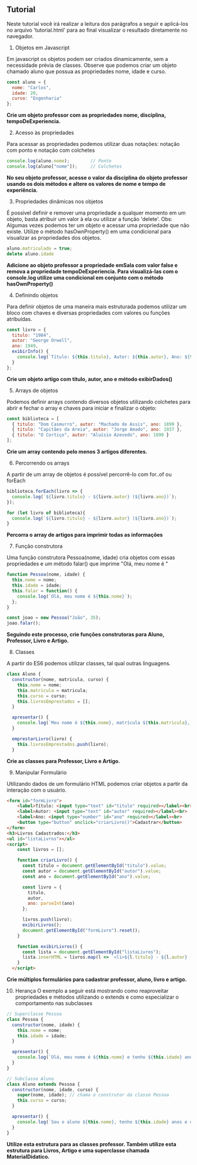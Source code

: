 ## Tutorial

Neste tutorial você irá realizar a leitura dos parágrafos a seguir e aplicá-los no arquivo 'tutorial.html' para ao final visualizar o resultado  diretamente no navegador. 


1. Objetos em Javascript

Em javascript os objetos podem ser criados dinamicamente, sem a necessidade prévia de classes. Observe que podemos criar 
um objeto chamado aluno que possua as propriedades nome, idade e curso. 
```js
const aluno = {
  nome: "Carlos",
  idade: 20,
  curso: "Engenharia"
};
```

**Crie um objeto professor com as propriedades nome, disciplina, tempoDeExperiencia.**

2. Acesso às propriedades

Para acessar as propriedades podemos utilizar duas notações: notação com ponto e notação com colchetes

```js
console.log(aluno.nome);        // Ponto
console.log(aluno["nome"]);     // Colchetes
```

**No seu objeto professor, acesse o valor da disciplina do objeto professor usando os dois métodos e altere os valores de nome e tempo de experiência.**

3. Propriedades dinâmicas nos objetos

É possível definir e remover uma propriedade a qualquer momento em um objeto, basta atribuir um valor à ela ou utilizar a função 'delete'. Obs: Algumas vezes podemos ter um objeto e acessar uma propriedade que não existe.
Utilize o método hasOwnProperty() em uma condicional para visualizar as propriedades dos objetos.

```js
aluno.matriculado = true;
delete aluno.idade

```

**Adicione ao objeto professor a propriedade emSala com valor false e remova a propriedade tempoDeExperiencia. Para visualizá-las com o console.log utilize uma condicional em conjunto com o método hasOwnProperty()**

4. Definindo objetos

Para definir objetos de uma maneira mais estruturada podemos utilizar um bloco com chaves e diversas propriedades com valores ou funções atribuídas.

```js
const livro = {
  titulo: "1984",
  autor: "George Orwell",
  ano: 1949,
  exibirInfo() {
    console.log(`Título: ${this.titulo}, Autor: ${this.autor}, Ano: ${this.ano}`);
  }
};
```
**Crie um objeto artigo com titulo, autor, ano e método exibirDados()**

5. Arrays de objetos

Podemos definir arrays contendo diversos objetos utilizando colchetes para abrir e fechar o array e chaves para iniciar e finalizar o objeto:

```js
const biblioteca = [
  { titulo: "Dom Casmurro", autor: "Machado de Assis", ano: 1899 },
  { titulo: "Capitães da Areia", autor: "Jorge Amado", ano: 1937 },
  { titulo: "O Cortiço", autor: "Aluísio Azevedo", ano: 1890 }
];

```
**Crie um array contendo pelo menos 3 artigos diferentes.**

6. Percorrendo os arrays

A partir de um array de objetos é possível percorrê-lo com for..of ou forEach

```js
biblioteca.forEach(livro => {
  console.log(`${livro.titulo} - ${livro.autor} (${livro.ano})`);
});

for (let livro of biblioteca){
  console.log(`${livro.titulo} - ${livro.autor} (${livro.ano})`);
}
```
**Percorra o array de artigos para imprimir todas as informações**

7. Função construtora

Uma função construtora Pessoa(nome, idade)  cria objetos com essas propriedades e um método falar() que imprime "Olá, meu nome é <nome>"

```js
function Pessoa(nome, idade) {
  this.nome = nome;
  this.idade = idade;
  this.falar = function() {
    console.log(`Olá, meu nome é ${this.nome}`);
  };
}

const joao = new Pessoa("João", 35);
joao.falar();

```
**Seguindo este processo, crie funções construtoras para Aluno, Professor, Livro e Artigo.**

8. Classes

A partir do ES6 podemos utilizar classes, tal qual outras linguagens.

```js
class Aluno {
  constructor(nome, matricula, curso) {
    this.nome = nome;
    this.matricula = matricula;
    this.curso = curso;
    this.livrosEmprestados = [];
  }

  apresentar() {
    console.log(`Meu nome é ${this.nome}, matrícula ${this.matricula}, curso: ${this.curso}.`);
  }

  emprestarLivro(livro) {
    this.livrosEmprestados.push(livro);
  }
```

**Crie as classes para Professor, Livro e Artigo.**

9. Manipular Formulário

Utilizando dados de um formulário HTML podemos criar objetos a partir da interação com o usuário.

```html
<form id="formLivro">
    <label>Título: <input type="text" id="titulo" required></label><br>
    <label>Autor: <input type="text" id="autor" required></label><br>
    <label>Ano: <input type="number" id="ano" required></label><br>
    <button type="button" onclick="criarLivro()">Cadastrar</button>
</form>
<h3>Livros Cadastrados:</h3>
<ul id="listaLivros"></ul>
<script>
    const livros = [];

    function criarLivro() {
      const titulo = document.getElementById("titulo").value;
      const autor = document.getElementById("autor").value;
      const ano = document.getElementById("ano").value;

      const livro = {
        titulo,
        autor,
        ano: parseInt(ano)
      };

      livros.push(livro);
      exibirLivros();
      document.getElementById("formLivro").reset();
    }

    function exibirLivros() {
      const lista = document.getElementById("listaLivros");
      lista.innerHTML = livros.map(l => `<li>${l.titulo} - ${l.autor} (${l.ano})</li>`).join('');
    }
  </script>
```

**Crie múltiplos formulários para cadastrar professor, aluno, livro e artigo.**


10. Herança
O exemplo a seguir está  mostrando como reaproveitar propriedades e métodos utilizando o extends e como especializar o comportamento nas subclasses

```js
// Superclasse Pessoa
class Pessoa {
  constructor(nome, idade) {
    this.nome = nome;
    this.idade = idade;
  }

  apresentar() {
    console.log(`Olá, meu nome é ${this.nome} e tenho ${this.idade} anos.`);
  }
}

// Subclasse Aluno
class Aluno extends Pessoa {
  constructor(nome, idade, curso) {
    super(nome, idade); // chama o construtor da classe Pessoa
    this.curso = curso;
  }

  apresentar() {
    console.log(`Sou o aluno ${this.nome}, tenho ${this.idade} anos e curso ${this.curso}.`);
  }
}
```
**Utilize esta estrutura para as classes professor. Também utilize esta estrutura para Livros, Artigo e uma superclasse chamada MaterialDidatico.**




